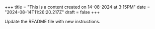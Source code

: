 +++
title = "This is a content created on 14-08-2024 at 3:15PM"
date = "2024-08-14T11:26:20.217Z"
draft = false
+++

  Update the README file with new instructions.
        